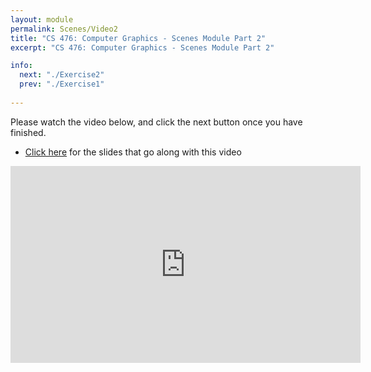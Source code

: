 ```yaml
---
layout: module
permalink: Scenes/Video2
title: "CS 476: Computer Graphics - Scenes Module Part 2"
excerpt: "CS 476: Computer Graphics - Scenes Module Part 2"

info:
  next: "./Exercise2"
  prev: "./Exercise1"
  
---
```


Please watch the video below, and click the next button once you have finished. 
<ul><li><a href = "../slides/3DMatrix.pdf">Click here</a> for the slides that go along with this video</li></ul>

<iframe width="560" height="315" src="https://www.youtube.com/embed/mRt9d2Cq1hE" frameborder="0" allow="accelerometer; autoplay; clipboard-write; encrypted-media; gyroscope; picture-in-picture" allowfullscreen></iframe>